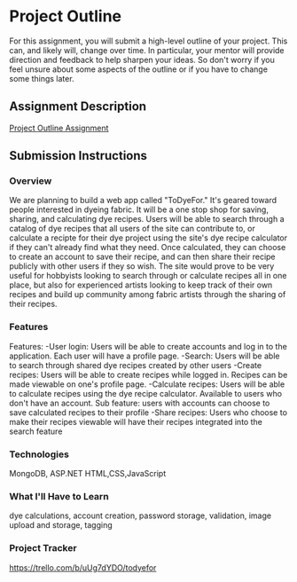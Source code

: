 # Project Outline
For this assignment, you will submit a high-level outline of your project. This can, and likely will, change over time. In particular, your mentor will provide direction and feedback to help sharpen your ideas. So don't worry if you feel unsure about some aspects of the outline or if you have to change some things later.

## Assignment Description
[Project Outline Assignment](https://education.launchcode.org/liftoff/modules/assignments/project-outline)

## Submission Instructions

### Overview
We are planning to build a web app called "ToDyeFor." It's geared toward people interested in dyeing fabric. It will be a one stop shop for saving, sharing, and calculating 
dye recipes. Users will be able to search through a catalog of dye recipes that all users of the site can contribute to, or calculate a recipte for their dye project
using the site's dye recipe calculator if they can't already find what they need. Once calculated, they can choose to create an account to save their recipe, and can then
share their recipe publicly with other users if they so wish. The site would prove to be very useful for hobbyists looking to search through or calculate recipes all in one place, but 
also for experienced artists looking to keep track of their own recipes and build up community among fabric artists through the sharing of their recipes. 
### Features
Features:
-User login: Users will be able to create accounts and log in to the application. Each user will have a profile page.
-Search: Users will be able to search through shared dye recipes created by other users
-Create recipes: Users will be able to create recipes while logged in. Recipes can be made viewable on one's profile page.
-Calculate recipes: Users will be able to calculate recipes using the dye recipe calculator. Available to users who don't have an account.
	Sub feature: users with accounts can choose to save calculated recipes to their profile
-Share recipes: Users who choose to make their recipes viewable will have their recipes integrated into the search feature

### Technologies
MongoDB, ASP.NET
HTML,CSS,JavaScript
### What I'll Have to Learn
dye calculations, account creation, password storage, validation, image upload and storage, tagging
### Project Tracker
https://trello.com/b/uUg7dYDO/todyefor
